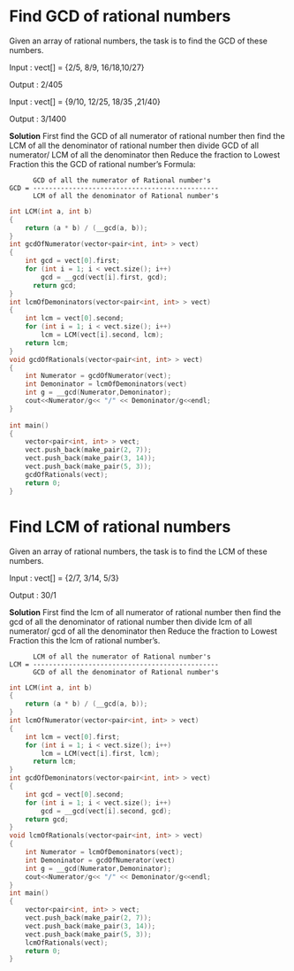 # Find GCD of rational numbers

Given an array of rational numbers, the task is to find the GCD of these numbers.

Input : vect[] = {2/5, 8/9, 16/18,10/27}

Output : 2/405
      
Input : vect[] = {9/10, 12/25, 18/35 ,21/40}

Output : 3/1400
      
**Solution** First find the GCD of all numerator of rational number then find the LCM of all the denominator of rational number then 
divide GCD of all numerator/ LCM of all the denominator then Reduce the fraction to Lowest Fraction this the GCD of rational number’s
Formula:

```
      GCD of all the numerator of Rational number's
GCD = -----------------------------------------------
      LCM of all the denominator of Rational number's
```

```cpp
int LCM(int a, int b) 
{ 
    return (a * b) / (__gcd(a, b)); 
} 
int gcdOfNumerator(vector<pair<int, int> > vect) 
{ 
    int gcd = vect[0].first; 
    for (int i = 1; i < vect.size(); i++)  
        gcd = __gcd(vect[i].first, gcd);  
      return gcd; 
} 
int lcmOfDemoninators(vector<pair<int, int> > vect) 
{ 
    int lcm = vect[0].second; 
    for (int i = 1; i < vect.size(); i++)  
        lcm = LCM(vect[i].second, lcm);  
    return lcm; 
} 
void gcdOfRationals(vector<pair<int, int> > vect) 
{ 
    int Numerator = gcdOfNumerator(vect);
    int Demoninator = lcmOfDemoninators(vect)
    int g = __gcd(Numerator,Demoninator);
    cout<<Numerator/g<< "/" << Demoninator/g<<endl; 
} 
  
int main() 
{ 
    vector<pair<int, int> > vect; 
    vect.push_back(make_pair(2, 7)); 
    vect.push_back(make_pair(3, 14)); 
    vect.push_back(make_pair(5, 3)); 
    gcdOfRationals(vect); 
    return 0; 
} 
```

# Find LCM of rational numbers

Given an array of rational numbers, the task is to find the LCM of these numbers.

Input : vect[] = {2/7, 3/14, 5/3}

Output : 30/1

**Solution** First find the lcm of all numerator of rational number then find the gcd of all the denominator of rational number then 
divide lcm of all numerator/ gcd of all the denominator then Reduce the fraction to Lowest Fraction this the lcm of rational number’s.
```
      LCM of all the numerator of Rational number's
LCM = -----------------------------------------------
      GCD of all the denominator of Rational number's
```

```cpp
int LCM(int a, int b) 
{ 
    return (a * b) / (__gcd(a, b)); 
} 
int lcmOfNumerator(vector<pair<int, int> > vect) 
{ 
    int lcm = vect[0].first; 
    for (int i = 1; i < vect.size(); i++)  
        lcm = LCM(vect[i].first, lcm);  
      return lcm; 
} 
int gcdOfDemoninators(vector<pair<int, int> > vect) 
{ 
    int gcd = vect[0].second; 
    for (int i = 1; i < vect.size(); i++)  
        gcd = __gcd(vect[i].second, gcd);  
    return gcd; 
} 
void lcmOfRationals(vector<pair<int, int> > vect) 
{ 
    int Numerator = lcmOfDemoninators(vect);
    int Demoninator = gcdOfNumerator(vect)
    int g = __gcd(Numerator,Demoninator);
    cout<<Numerator/g<< "/" << Demoninator/g<<endl; 
} 
int main() 
{ 
    vector<pair<int, int> > vect; 
    vect.push_back(make_pair(2, 7)); 
    vect.push_back(make_pair(3, 14)); 
    vect.push_back(make_pair(5, 3)); 
    lcmOfRationals(vect); 
    return 0; 
} 
```
